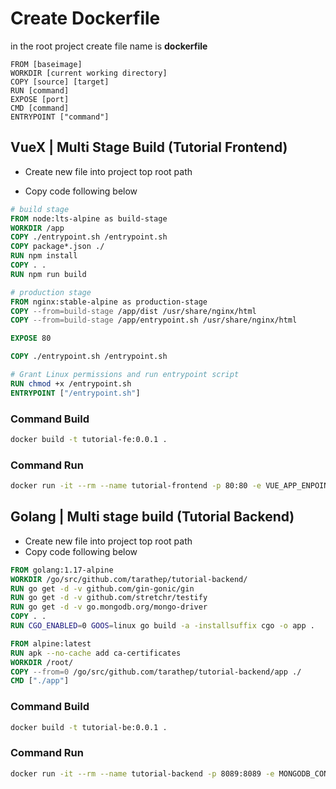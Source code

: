 # Create Dockerfile

in the root project create file name is **dockerfile**

```docker
FROM [baseimage]
WORKDIR [current working directory]
COPY [source] [target]
RUN [command]
EXPOSE [port]
CMD [command]
ENTRYPOINT ["command"]
```



## VueX | Multi Stage Build (Tutorial Frontend)

- Create new file into project top root path
  
- Copy code following below 
  
```dockerfile
# build stage
FROM node:lts-alpine as build-stage
WORKDIR /app
COPY ./entrypoint.sh /entrypoint.sh
COPY package*.json ./
RUN npm install
COPY . .
RUN npm run build

# production stage
FROM nginx:stable-alpine as production-stage
COPY --from=build-stage /app/dist /usr/share/nginx/html
COPY --from=build-stage /app/entrypoint.sh /usr/share/nginx/html

EXPOSE 80

COPY ./entrypoint.sh /entrypoint.sh

# Grant Linux permissions and run entrypoint script
RUN chmod +x /entrypoint.sh
ENTRYPOINT ["/entrypoint.sh"]
```

### Command Build

```bash
docker build -t tutorial-fe:0.0.1 .
```

### Command Run
```bash
docker run -it --rm --name tutorial-frontend -p 80:80 -e VUE_APP_ENPOINT_API_BACKEND=http://{IPADDR}:8089/api tutorial-fe:0.0.1
```



## Golang | Multi stage build (Tutorial Backend)

- Create new file into project top root path
- Copy code following below 
  
```dockerfile
FROM golang:1.17-alpine
WORKDIR /go/src/github.com/tarathep/tutorial-backend/
RUN go get -d -v github.com/gin-gonic/gin
RUN go get -d -v github.com/stretchr/testify
RUN go get -d -v go.mongodb.org/mongo-driver
COPY . .
RUN CGO_ENABLED=0 GOOS=linux go build -a -installsuffix cgo -o app .

FROM alpine:latest  
RUN apk --no-cache add ca-certificates
WORKDIR /root/
COPY --from=0 /go/src/github.com/tarathep/tutorial-backend/app ./
CMD ["./app"]
```

### Command Build

```bash
docker build -t tutorial-be:0.0.1 .
```

### Command Run
```bash
docker run -it --rm --name tutorial-backend -p 8089:8089 -e MONGODB_CONNECTION_STRING=mongodb://root:password@192.168.1.102:27017 tutorial-be:0.0.1
```